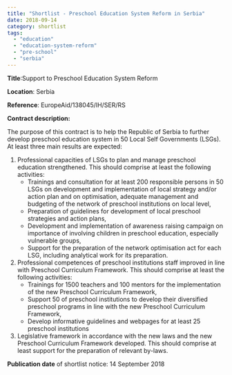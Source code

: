 ```yaml
---
title: "Shortlist - Preschool Education System Reform in Serbia"
date: 2018-09-14
category: shortlist
tags: 
  - "education"
  - "education-system-reform"
  - "pre-school"
  - "serbia"
---
```


**Title**:Support to Preschool Education System Reform

**Location**: Serbia

**Reference**: EuropeAid/138045/IH/SER/RS

**Contract description:**

The purpose of this contract is to help the Republic of Serbia to further develop preschool education system in 50 Local Self Governments (LSGs). At least three main results are expected:

1. Professional capacities of LSGs to plan and manage preschool education strengthened. This should comprise at least the following activities:
    - Trainings and consultation for at least 200 responsible persons in 50 LSGs on development and implementation of local strategy and/or action plan and on optimisation, adequate management and budgeting of the network of preschool institutions on local level,
    - Preparation of guidelines for development of local preschool strategies and action plans,
    - Development and implementation of awareness raising campaign on importance of involving children in preschool education, especially vulnerable groups,
    - Support for the preparation of the network optimisation act for each LSG, including analytical work for its preparation.
2. Professional competences of preschool institutions staff improved in line with Preschool Curriculum Framework. This should comprise at least the following activities:
    - Trainings for 1500 teachers and 100 mentors for the implementation of the new Preschool Curriculum Framework,
    - Support 50 of preschool institutions to develop their diversified preschool programs in line with the new Preschool Curriculum Framework,
    - Develop informative guidelines and webpages for at least 25 preschool institutions
3. Legislative framework in accordance with the new laws and the new Preschool Curriculum Framework developed. This should comprise at least support for the preparation of relevant by-laws.

**Publication date** of shortlist notice: 14 September 2018
